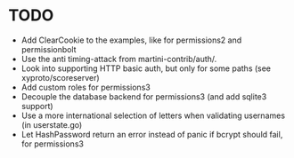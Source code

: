 TODO
====

* Add ClearCookie to the examples, like for permissions2 and permissionbolt
* Use the anti timing-attack from martini-contrib/auth/.
* Look into supporting HTTP basic auth, but only for some paths (see xyproto/scoreserver)
* Add custom roles for permissions3
* Decouple the database backend for permissions3 (and add sqlite3 support)
* Use a more international selection of letters when validating usernames (in userstate.go)
* Let HashPassword return an error instead of panic if bcrypt should fail, for permissions3

